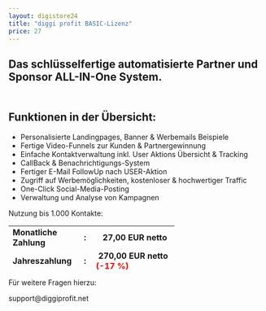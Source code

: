 ```yaml
---
layout: digistore24
title: "diggi profit BASIC-Lizenz"
price: 27
---
```

<h2>Das schl&#xFC;sselfertige automatisierte Partner und Sponsor ALL-IN-One System.<strong><br></strong></h2>
<h2><strong><br></strong>Funktionen in der &#xDC;bersicht:</h2>
<ul><li>Personalisierte Landingpages, Banner &amp; Werbemails Beispiele</li>
<li>Fertige Video-Funnels zur Kunden &amp; Partnergewinnung</li>
<li>Einfache Kontaktverwaltung inkl. User Aktions &#xDC;bersicht &amp; Tracking</li>
<li>CallBack &amp; Benachrichtigungs-System</li>
<li>Fertiger E-Mail FollowUp nach USER-Aktion</li>
<li>Zugriff auf Werbem&#xF6;glichkeiten, kostenloser &amp; hochwertiger Traffic</li>
<li>One-Click Social-Media-Posting</li>
<li>Verwaltung und Analyse von Kampagnen</li>
</ul><p>Nutzung bis 1.000 Kontakte:</p>
<table style="height:87px;width:326.349px;"><tbody><tr><td style="width:129px;"><strong>Monatliche Zahlung</strong></td>
<td style="width:10px;"><strong>:</strong></td>
<td style="width:196.349px;"><strong>&#xA0; &#xA0;27,00 EUR netto</strong></td>
</tr><tr><td style="width:129px;"><strong>Jahreszahlung</strong></td>
<td style="width:10px;"><strong>:</strong></td>
<td style="width:196.349px;"><strong>&#xA0;270,00 EUR netto <span style="color:#ff0000;">(-17 %)</span></strong></td>
</tr><tr><td style="width:129px;"><strong>2-Jahres Zahlung</strong></td>
<td style="width:10px;"><strong>:</strong></td>
<td style="width:196.349px;"><strong>&#xA0;408,00 EUR netto <span style="color:#ff0000;">(-37 %)</span></strong></td>
</tr></tbody></table><p>F&#xFC;r weitere Fragen hierzu:</p>
<p>support@diggiprofit.net</p>